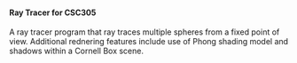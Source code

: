 #### Ray Tracer for CSC305

A ray tracer program that ray traces multiple spheres from a fixed point of view. Additional rednering features include use of Phong shading model and shadows within a Cornell Box scene.
